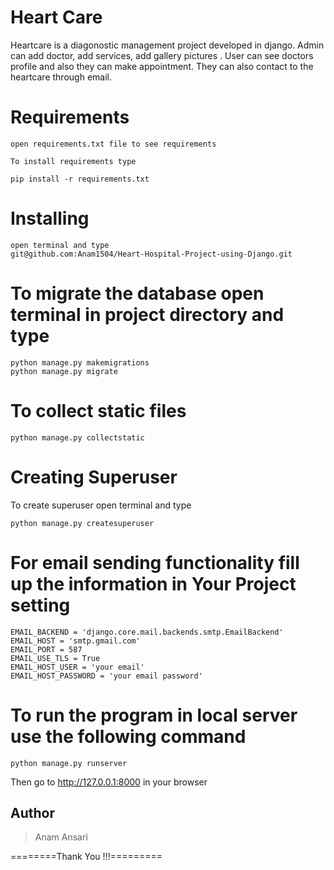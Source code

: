 # Heart Care

Heartcare is a diagonostic management project developed in django. Admin can add doctor, add services, add gallery pictures . User can see doctors profile and also they can make appointment. They can also contact to the heartcare through email.

# Requirements
```
open requirements.txt file to see requirements

To install requirements type

pip install -r requirements.txt
```

# Installing
```
open terminal and type
git@github.com:Anam1504/Heart-Hospital-Project-using-Django.git
```
# To migrate the database open terminal in project directory and type
```
python manage.py makemigrations
python manage.py migrate
```
# To collect static files
```
python manage.py collectstatic
```
# Creating Superuser
To create superuser open terminal and type
```
python manage.py createsuperuser
```
# For email sending functionality fill up the information in Your Project setting
```
EMAIL_BACKEND = 'django.core.mail.backends.smtp.EmailBackend'
EMAIL_HOST = 'smtp.gmail.com'
EMAIL_PORT = 587
EMAIL_USE_TLS = True
EMAIL_HOST_USER = 'your email'
EMAIL_HOST_PASSWORD = 'your email password'
```
# To run the program in local server use the following command
```
python manage.py runserver
```
Then go to http://127.0.0.1:8000 in your browser


## Author
<blockquote>
Anam Ansari
</blockquote>

========Thank You !!!=========




